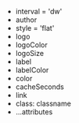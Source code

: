 - interval = 'dw'
- author
- style = 'flat'
- logo
- logoColor
- logoSize
- label
- labelColor
- color
- cacheSeconds
- link
- class: classname
- ...attributes